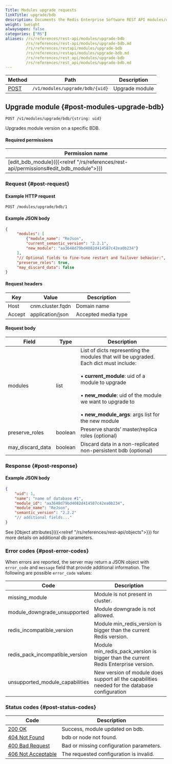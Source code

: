 ```yaml
---
Title: Modules upgrade requests
linkTitle: upgrade/bdb
description: Documents the Redis Enterprise Software REST API modules/upgrade/bdb requests.
weight: $weight
alwaysopen: false
categories: ["RS"]
aliases: /rs/references/rest-api/modules/upgrade-bdb
         /rs/references/rest-api/modules/upgrade-bdb.md
         /rs/references/restapi/modules/upgrade-bdb
         /rs/references/restapi/modules/upgrade-bdb.md
         /rs/references/rest_api/modules/upgrade-bdb
         /rs/references/rest_api/modules/upgrade-bdb.md
---
```


| Method | Path | Description |
|--------|------|-------------|
| [POST](#post-modules-upgrade-bdb) | `/v1/modules/upgrade/bdb/{uid}` | Upgrade module |

## Upgrade module {#post-modules-upgrade-bdb}

	POST /v1/modules/upgrade/bdb/{string: uid}

Upgrades module version on a specific BDB.

#### Required permissions

| Permission name |
|-----------------|
| [edit_bdb_module]({{<relref "/rs/references/rest-api/permissions#edit_bdb_module">}}) |

### Request {#post-request} 

#### Example HTTP request

	POST /modules/upgrade/bdb/1

#### Example JSON body

```json
{
     "modules": [
         {"module_name": "ReJson",
         "current_semantic_version": "2.2.1",
         "new_module": "aa3648d79bd4082d414587c42ea0b234"}
     ],
     "// Optional fields to fine-tune restart and failover behavior:",
     "preserve_roles": true,
     "may_discard_data": false
}
```

#### Request headers

| Key | Value | Description |
|-----|-------|-------------|
| Host | cnm.cluster.fqdn | Domain name |
| Accept | application/json | Accepted media type |


#### Request body

| Field | Type | Description |
|-------|------|-------------|
| modules | list | List of dicts representing the modules that will be upgraded. Each dict must include: <br></br> • **current_module**: uid of a module to upgrade <br></br> • **new_module**: uid of the module we want to upgrade to <br></br> • **new_module_args**: args list for the new module |
| preserve_roles | boolean | Preserve shards’ master/replica roles (optional) |
| may_discard_data | boolean | Discard data in a non-replicated non-persistent bdb (optional) |

### Response {#post-response} 

#### Example JSON body

```json
{
    "uid": 1,
    "name": "name of database #1",
    "module_id": "aa3648d79bd4082d414587c42ea0b234",
    "module_name": "ReJson",
    "semantic_version": "2.2.2"
    "// additional fields..."
}
```

See [Object attributes]({{<relref "/rs/references/rest-api/objects">}})
for more details on additional db parameters.


### Error codes {#post-error-codes} 

When errors are reported, the server may return a JSON object with    `error_code` and `message` field that provide additional information.    The following are possible `error_code` values:

| Code | Description |
|------|-------------|
| missing_module | Module is not present in cluster.| 
| module_downgrade_unsupported | Module downgrade is not allowed.| 
| redis_incompatible_version | Module min_redis_version is bigger than the current Redis version.| 
| redis_pack_incompatible_version | Module min_redis_pack_version is bigger than the current Redis Enterprise version.| 
| unsupported_module_capabilities | New version of module does support all the capabilities needed for the database configuration| 

### Status codes {#post-status-codes} 

| Code | Description |
|------|-------------|
| [200 OK](http://www.w3.org/Protocols/rfc2616/rfc2616-sec10.html#sec10.2.1) | Success, module updated on bdb. |
| [404 Not Found](http://www.w3.org/Protocols/rfc2616/rfc2616-sec10.html#sec10.4.5) | bdb or node not found. |
| [400 Bad Request](http://www.w3.org/Protocols/rfc2616/rfc2616-sec10.html#sec10.4.1) | Bad or missing configuration parameters. |
| [406 Not Acceptable](http://www.w3.org/Protocols/rfc2616/rfc2616-sec10.html#sec10.4.7) | The requested configuration is invalid. |
